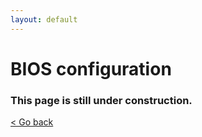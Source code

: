 ```yaml
---
layout: default
---
```


BIOS configuration
==========================

### This page is still under construction.

[< Go back](gettingstarted)